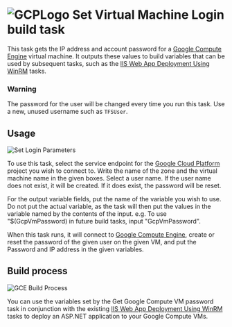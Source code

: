 # ![GCPLogo][GCPLogo] Set Virtual Machine Login build task

This task gets the IP address and account password for a [Google Compute Engine][GCE]
virtual machine. It outputs these values to build variables that can be used by subsequent
tasks, such as the [IIS Web App Deployment Using WinRM][WinRmTasks] tasks.

### **Warning**
The password for the user will be changed every time you run this task. Use a new,
unused username such as `TFSUser`.


## Usage

![Set Login Parameters][SetLoginParameters]

To use this task, select the service endpoint for the [Google Cloud Platform][GCP] project you wish to connect to.
Write the name of the zone and the virtual machine name in the given boxes.
Select a user name. If the user name does not exist, it will be created. If it does
exist, the password will be reset.

For the output variable fields, put the name of the variable you wish to use.
Do not put the actual variable, as the task will then put the values in the variable
named by the contents of the input. e.g. To use "$(GcpVmPassword) in future build
tasks, input "GcpVmPassword".

When this task runs, it will connect to [Google Compute Engine][GCE], create or reset the
password of the given user on the given VM, and put the Password and IP address in
the given variables.

## Build process

![GCE Build Process][GceBuildProcess]

You can use the variables set by the Get Google Compute VM password task in conjunction
with the existing [IIS Web App Deployment Using WinRM][WinRmTasks] tasks to deploy
an ASP.NET application to your Google Compute VMs.



[GCPLogo]: ../images/cloud_64x64.png
[SetLoginParameters]: ../images/screenshots/set-login-inputs.png
[GceBuildProcess]: ../images/screenshots/GceBuildProcess.png
[WinRmTasks]: https://marketplace.visualstudio.com/items?itemName=ms-vscs-rm.iiswebapp
[GCP]: https://cloud.google.com
[GCE]: https://cloud.google.com/compute
